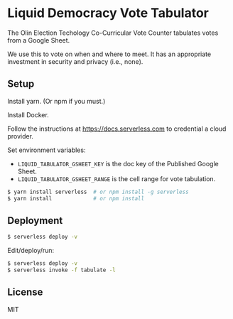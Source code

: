 # Liquid Democracy Vote Tabulator

The Olin Election Techology Co-Curricular Vote Counter tabulates votes from a Google Sheet.

We use this to vote on when and where to meet.
It has an appropriate investment in security and privacy (i.e., none).

## Setup

Install yarn. (Or npm if you must.)

Install Docker.

Follow the instructions at <https://docs.serverless.com> to credential a cloud provider.

Set environment variables:

* `LIQUID_TABULATOR_GSHEET_KEY` is the doc key of the Published Google Sheet.
* `LIQUID_TABULATOR_GSHEET_RANGE` is the cell range for vote tabulation.

```bash
$ yarn install serverless  # or npm install -g serverless
$ yarn install             # or npm install
```

## Deployment

```bash
$ serverless deploy -v
```

Edit/deploy/run:

```bash
$ serverless deploy -v
$ serverless invoke -f tabulate -l
```

## License

MIT
